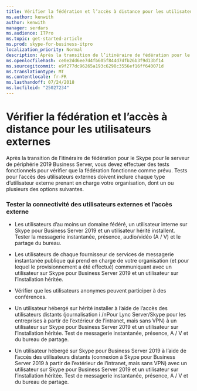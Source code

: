 ```yaml
---
title: Vérifier la fédération et l’accès à distance pour les utilisateurs externes
ms.author: kenwith
author: kenwith
manager: serdars
ms.audience: ITPro
ms.topic: get-started-article
ms.prod: skype-for-business-itpro
localization_priority: Normal
description: Après la transition de l’itinéraire de fédération pour le Skype pour le serveur de périphérie 2019 Business Server, vous devez effectuer des tests fonctionnels pour vérifier que la fédération fonctionne comme prévu. Tests pour l’accès des utilisateurs externes doivent inclure chaque type d’utilisateur externe prenant en charge votre organisation, dont un ou plusieurs des options suivantes.
ms.openlocfilehash: ce0e2dd6ee7d4fb605f844d7dfb26b3f9d13bf14
ms.sourcegitcommit: e9f277dc96265a193c6298c3556ef16ff640071d
ms.translationtype: MT
ms.contentlocale: fr-FR
ms.lasthandoff: 07/24/2018
ms.locfileid: "25027234"
---
```

# <a name="verify-federation-and-remote-access-for-external-users"></a>Vérifier la fédération et l’accès à distance pour les utilisateurs externes

Après la transition de l’itinéraire de fédération pour le Skype pour le serveur de périphérie 2019 Business Server, vous devez effectuer des tests fonctionnels pour vérifier que la fédération fonctionne comme prévu. Tests pour l’accès des utilisateurs externes doivent inclure chaque type d’utilisateur externe prenant en charge votre organisation, dont un ou plusieurs des options suivantes.
  
### <a name="test-connectivity-of-external-users-and-external-access"></a>Tester la connectivité des utilisateurs externes et l’accès externe

- Les utilisateurs d’au moins un domaine fédéré, un utilisateur interne sur Skype pour Business Server 2019 et un utilisateur hérité installent. Tester la messagerie instantanée, présence, audio/vidéo (A / V) et le partage du bureau.
    
- Les utilisateurs de chaque fournisseur de services de messagerie instantanée publique qui prend en charge de votre organisation (et pour lequel le provisionnement a été effectué) communiquant avec un utilisateur sur Skype pour Business Server 2019 et un utilisateur sur l’installation héritée. 
    
- Vérifier que les utilisateurs anonymes peuvent participer à des conférences.
    
- Un utilisateur hébergé sur hérité installer à l’aide de l’accès des utilisateurs distants (journalisation i /nPour Lync Server/Skype pour les entreprises à partir de l’extérieur de l’intranet, mais sans VPN) à un utilisateur sur Skype pour Business Server 2019 et un utilisateur sur l’installation héritée. Test de messagerie instantanée, présence, A / V et du bureau de partage.
    
- Un utilisateur hébergé sur Skype pour Business Server 2019 à l’aide de l’accès des utilisateurs distants (connexion à Skype pour Business Server 2019 à partir de l’extérieur de l’intranet, mais sans VPN) avec un utilisateur sur Skype pour Business Server 2019 et un utilisateur sur l’installation héritée. Test de messagerie instantanée, présence, A / V et du bureau de partage.
    

